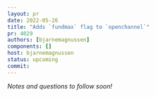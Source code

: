 ```yaml
---
layout: pr
date: 2022-05-26
title: "Adds `fundmax` flag to `openchannel`"
pr: 4029
authors: [bjarnemagnussen]
components: []
host: bjarnemagnussen
status: upcoming
commit:
---
```


_Notes and questions to follow soon!_
